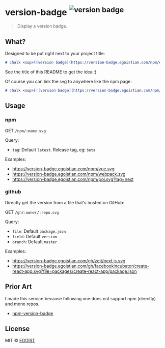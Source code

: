 # version-badge <sup>![version badge](https://version-badge.egoistian.com/gh/egoist/version-badge.svg)</sup>

> Display a version badge.

## What?

Designed to be put right next to your project title:

```markdown
# chalk <sup>![version badge](https://version-badge.egoistian.com/npm/chalk.svg)</sup>
```

See the title of this README to get the idea :)

Of course you can link the svg to anywhere like the npm page:

```markdown
# chalk <sup>[![version badge](https://version-badge.egoistian.com/npm/chalk.svg)](https://npmjs.com/package/chalk)</sup>
```

## Usage

### npm

GET `/npm/:name.svg`

Query:

- `tag`: Default `latest`. Release tag, eg: `beta`

Examples: 

- https://version-badge.egoistian.com/npm/vue.svg
- https://version-badge.egoistian.com/npm/webpack.svg
- https://version-badge.egoistian.com/npm/poi.svg?tag=next

### github

Directly get the version from a file that's hosted on GitHub:

GET `/gh/:owner/:repo.svg`

Query:

- `file`: Default `package.json`
- `field`: Default `version`
- `branch`: Default `master`

Examples:

- https://version-badge.egoistian.com/gh/zeit/next.js.svg
- https://version-badge.egoistian.com/gh/facebookincubator/create-react-app.svg?file=packages/create-react-app/package.json

## Prior Art

I made this service because following one does not support npm (directly) and mono repos.

- [npm-version-badge](https://github.com/teelaunch/npm-version-badge)

## License

MIT &copy; [EGOIST](github.com/EGOIST)
